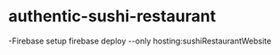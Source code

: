 # authentic-sushi-restaurant

-Firebase setup
firebase deploy --only hosting:sushiRestaurantWebsite
